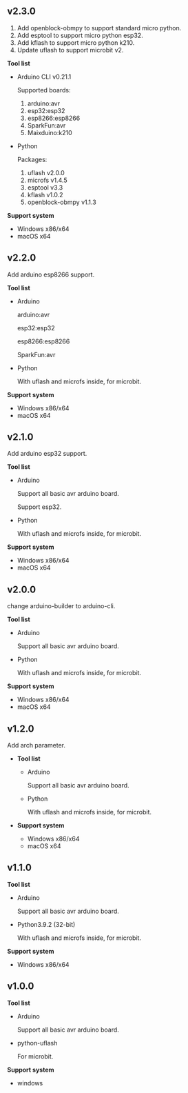 ## v2.3.0

1. Add openblock-obmpy to support standard micro python.
2. Add esptool to support micro python esp32.
3. Add kflash to support micro python k210.
4. Update uflash to support microbit v2.

**Tool list**

- Arduino CLI v0.21.1

    Supported boards:

    1. arduino:avr
    2. esp32:esp32
    3. esp8266:esp8266
    4. SparkFun:avr
    5. Maixduino:k210

- Python

    Packages:

    1. uflash v2.0.0
    2. microfs v1.4.5
    3. esptool v3.3
    4. kflash v1.0.2
    5. openblock-obmpy v1.1.3

**Support system**

- Windows x86/x64
- macOS x64

## v2.2.0

Add arduino esp8266 support.

**Tool list**

- Arduino

    arduino:avr

    esp32:esp32

    esp8266:esp8266

    SparkFun:avr

- Python

    With uflash and microfs inside, for microbit.

**Support system**

- Windows x86/x64
- macOS x64

## v2.1.0

Add arduino esp32 support.

**Tool list**

- Arduino

    Support all basic avr arduino board.

    Support esp32.

- Python

    With uflash and microfs inside, for microbit.

**Support system**

- Windows x86/x64
- macOS x64

## v2.0.0

change arduino-builder to arduino-cli.

**Tool list**

- Arduino

    Support all basic avr arduino board.

- Python

    With uflash and microfs inside, for microbit.

**Support system**

- Windows x86/x64
- macOS x64

## v1.2.0

Add arch parameter.

- **Tool list**

    - Arduino

        Support all basic avr arduino board.

    - Python

        With uflash and microfs inside, for microbit.
    
- **Support system**

    - Windows x86/x64
    - macOS x64

## v1.1.0

**Tool list**

- Arduino

	Support all basic avr arduino board.

- Python3.9.2 (32-bit)

	With uflash and microfs inside, for microbit.

**Support system**

- Windows x86/x64

## v1.0.0

**Tool list**

- Arduino

	Support all basic avr arduino board.

- python-uflash

	For microbit.

**Support system**

- windows
